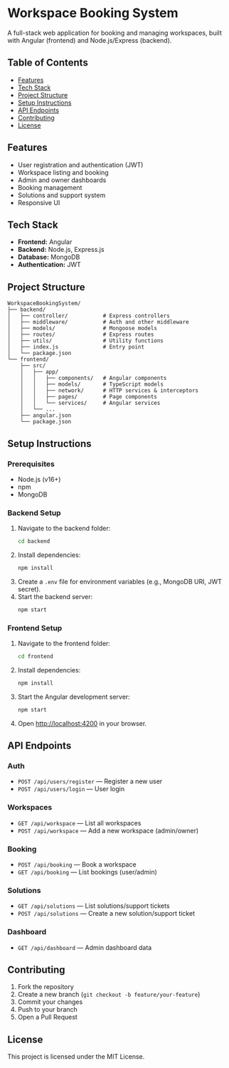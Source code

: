 # Workspace Booking System

A full-stack web application for booking and managing workspaces, built with Angular (frontend) and Node.js/Express (backend).

## Table of Contents
- [Features](#features)
- [Tech Stack](#tech-stack)
- [Project Structure](#project-structure)
- [Setup Instructions](#setup-instructions)
- [API Endpoints](#api-endpoints)
- [Contributing](#contributing)
- [License](#license)

## Features
- User registration and authentication (JWT)
- Workspace listing and booking
- Admin and owner dashboards
- Booking management
- Solutions and support system
- Responsive UI

## Tech Stack
- **Frontend:** Angular
- **Backend:** Node.js, Express.js
- **Database:** MongoDB
- **Authentication:** JWT

## Project Structure
```
WorkspaceBookingSystem/
├── backend/
│   ├── controller/           # Express controllers
│   ├── middleware/           # Auth and other middleware
│   ├── models/               # Mongoose models
│   ├── routes/               # Express routes
│   ├── utils/                # Utility functions
│   ├── index.js              # Entry point
│   └── package.json
└── frontend/
    ├── src/
    │   ├── app/
    │   │   ├── components/   # Angular components
    │   │   ├── models/       # TypeScript models
    │   │   ├── network/      # HTTP services & interceptors
    │   │   ├── pages/        # Page components
    │   │   └── services/     # Angular services
    │   └── ...
    ├── angular.json
    └── package.json
```

## Setup Instructions

### Prerequisites
- Node.js (v16+)
- npm
- MongoDB

### Backend Setup
1. Navigate to the backend folder:
   ```sh
   cd backend
   ```
2. Install dependencies:
   ```sh
   npm install
   ```
3. Create a `.env` file for environment variables (e.g., MongoDB URI, JWT secret).
4. Start the backend server:
   ```sh
   npm start
   ```

### Frontend Setup
1. Navigate to the frontend folder:
   ```sh
   cd frontend
   ```
2. Install dependencies:
   ```sh
   npm install
   ```
3. Start the Angular development server:
   ```sh
   npm start
   ```
4. Open [http://localhost:4200](http://localhost:4200) in your browser.

## API Endpoints

### Auth
- `POST /api/users/register` — Register a new user
- `POST /api/users/login` — User login

### Workspaces
- `GET /api/workspace` — List all workspaces
- `POST /api/workspace` — Add a new workspace (admin/owner)

### Booking
- `POST /api/booking` — Book a workspace
- `GET /api/booking` — List bookings (user/admin)

### Solutions
- `GET /api/solutions` — List solutions/support tickets
- `POST /api/solutions` — Create a new solution/support ticket

### Dashboard
- `GET /api/dashboard` — Admin dashboard data

## Contributing
1. Fork the repository
2. Create a new branch (`git checkout -b feature/your-feature`)
3. Commit your changes
4. Push to your branch
5. Open a Pull Request

## License
This project is licensed under the MIT License.
